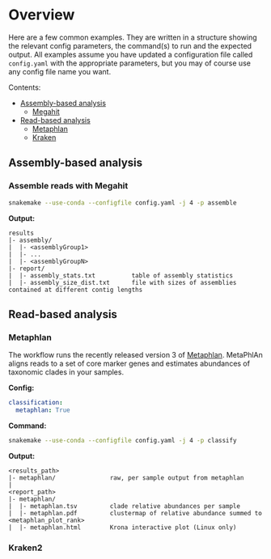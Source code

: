 # Overview
Here are a few common examples. They are written in a structure showing the relevant config parameters, the command(s) to run and the expected output. All examples assume you have updated a configuration file called `config.yaml` with the appropriate parameters, but you may of course use any config file name you want.

Contents:

- [Assembly-based analysis](#assembly-based-analysis)
  - [Megahit](#assemble-reads-with-megahit)
- [Read-based analysis](#read-based-analysis)
  - [Metaphlan](#metaphlan)
  - [Kraken](#kraken2)

## Assembly-based analysis

### Assemble reads with Megahit

```bash
snakemake --use-conda --configfile config.yaml -j 4 -p assemble
```

**Output:**
```
results
|- assembly/               
|  |- <assemblyGroup1>
|  |- ...
|  |- <assemblyGroupN>
|- report/
|  |- assembly_stats.txt          table of assembly statistics         
|  |- assembly_size_dist.txt      file with sizes of assemblies contained at different contig lengths
```

## Read-based analysis

### Metaphlan

The workflow runs the recently released version 3 of [Metaphlan](https://github.com/biobakery/MetaPhlAn). MetaPhlAn aligns reads to a set of core marker genes and estimates abundances of taxonomic clades in your samples. 

**Config:**
```yaml
classification:
  metaphlan: True
```

**Command:**

```bash
snakemake --use-conda --configfile config.yaml -j 4 -p classify
```

**Output:**
```
<results_path>
|- metaphlan/               raw, per sample output from metaphlan 
|
<report_path>
|- metaphlan/               
|  |- metaphlan.tsv         clade relative abundances per sample
|  |- metaphlan.pdf         clustermap of relative abundance summed to <metaphlan_plot_rank>
|  |- metaphlan.html        Krona interactive plot (Linux only)
```

### Kraken2
